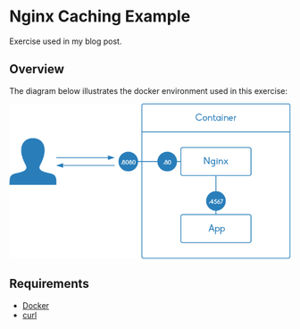 # Nginx Caching Example

Exercise used in my blog post.

## Overview

The diagram below illustrates the docker environment used in this exercise:

![docker-environment](./documentation/example-docker-environment.png "docker environment")

## Requirements

- [Docker](https://www.docker.com/)
- [curl](http://curl.haxx.se/)